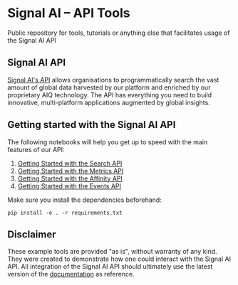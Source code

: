 # Signal AI – API Tools
Public repository for tools, tutorials or anything else that facilitates usage of the Signal AI API

## Signal AI API
[Signal AI's API](https://api.signal-ai.com/) allows organisations to programmatically search the vast amount of global data harvested by our platform and enriched by our proprietary AIQ technology. The API has everything you need to build innovative, multi-platform applications augmented by global insights.


## Getting started with the Signal AI API
The following notebooks will help you get up to speed with the main features of our API:

1. [Getting Started with the Search API](https://github.com/signal-ai/signal-api-tools/blob/master/notebooks/getting_started.ipynb)
1. [Getting Started with the Metrics API](https://github.com/signal-ai/signal-api-tools/blob/master/notebooks/metrics_tutorial.ipynb)
1. [Getting Started with the Affinity API](https://github.com/signal-ai/signal-api-tools/blob/master/notebooks/affinity_tutorial.ipynb)
1. [Getting Started with the Events API](https://github.com/signal-ai/signal-api-tools/blob/master/notebooks/events_tutorial.ipynb)

Make sure you install the dependencies beforehand:

`pip install -e . -r requirements.txt`

## Disclaimer
These example tools are provided "as is", without warranty of any kind. They were created to demonstrate how one could
interact with the Signal AI API. All integration of the Signal AI API should ultimately use the latest version of the
[documentation](https://api.signal-ai.com/docs/) as reference.
